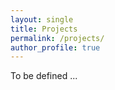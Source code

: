 ```yaml
---
layout: single
title: Projects
permalink: /projects/
author_profile: true
---
```


To be defined ...